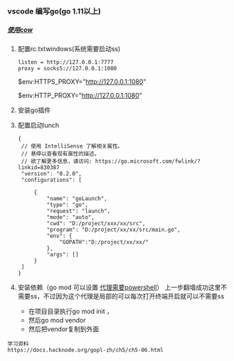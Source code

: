 ### vscode 编写go(go 1.11以上)

##### [使用cow](https://github.com/cyfdecyf/cow)

1. 配置rc.txtwindows(系统需要启动ss)

   ```
   listen = http://127.0.0.1:7777
   proxy = socks5://127.0.0.1:1080
   ```
   $env:HTTPS_PROXY="http://127.0.0.1:1080"

   $env:HTTP_PROXY="http://127.0.0.1:1080"

2. 安装go插件

3. 配置启动lunch

   ```
   {
   	// 使用 IntelliSense 了解相关属性。 
   	// 悬停以查看现有属性的描述。
   	// 欲了解更多信息，请访问: https://go.microsoft.com/fwlink/?linkid=830387
   	"version": "0.2.0",
   	"configurations": [
   		
   		{
   			"name": "goLaunch",
   			"type": "go",
   			"request": "launch",
   			"mode": "auto",
   			"cwd": "D:/project/xxx/xx/src",
   			"program": "D:/project/xx/xx/src/main.go",
   			"env": {
   				"GOPATH":"D:/project/xx/xx/"
   			},
   			"args": []
   		}
   	]
   }
   ```

4. 安装依赖（go mod 可以设置 [代理需要powershell](https://goproxy.io/)）
   上一步翻墙成功这里不需要ss，不过因为这个代理是局部的可以每次打开终端开启就可以不需要ss
   - 在项目目录执行go mod init ，
   - 然后go mod vendor
   - 然后把vendor复制到外面




```
学习资料
https://docs.hacknode.org/gopl-zh/ch5/ch5-06.html
```
